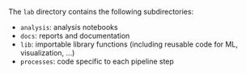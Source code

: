 The `lab` directory contains the following subdirectories:

- `analysis`: analysis notebooks
- `docs`: reports and documentation
- `lib`: importable library functions (including reusable code for ML, visualization, ...)
- `processes`: code specific to each pipeline step